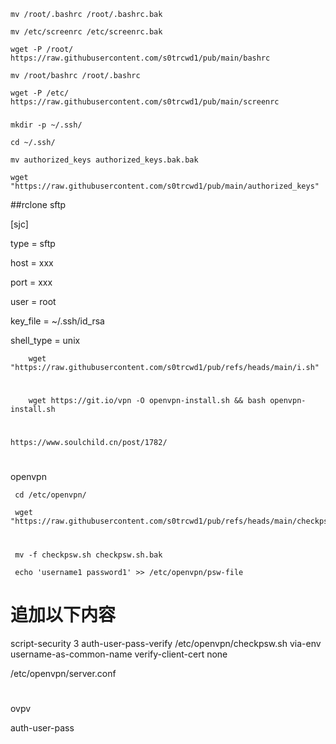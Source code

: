 
	mv /root/.bashrc /root/.bashrc.bak

 	mv /etc/screenrc /etc/screenrc.bak

	wget -P /root/ https://raw.githubusercontent.com/s0trcwd1/pub/main/bashrc

 	mv /root/bashrc /root/.bashrc

	wget -P /etc/ https://raw.githubusercontent.com/s0trcwd1/pub/main/screenrc



###
	mkdir -p ~/.ssh/
 
	cd ~/.ssh/

 	mv authorized_keys authorized_keys.bak.bak

	wget "https://raw.githubusercontent.com/s0trcwd1/pub/main/authorized_keys"
##rclone sftp

[sjc]

type = sftp

host = xxx

port = xxx

user = root

key_file = ~/.ssh/id_rsa

shell_type = unix




        wget "https://raw.githubusercontent.com/s0trcwd1/pub/refs/heads/main/i.sh"
   
#


        wget https://git.io/vpn -O openvpn-install.sh && bash openvpn-install.sh

#

    https://www.soulchild.cn/post/1782/

#

openvpn

     cd /etc/openvpn/
     
     wget "https://raw.githubusercontent.com/s0trcwd1/pub/refs/heads/main/checkpsw.sh"
 
#

     mv -f checkpsw.sh checkpsw.sh.bak

     echo 'username1 password1' >> /etc/openvpn/psw-file



#

# 追加以下内容
script-security 3
auth-user-pass-verify /etc/openvpn/checkpsw.sh via-env
username-as-common-name
verify-client-cert none

/etc/openvpn/server.conf



#

ovpv

auth-user-pass
